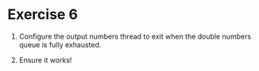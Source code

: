 # Exercise 6

1. Configure the output numbers thread to exit when the double numbers queue is fully exhausted.

2. Ensure it works!